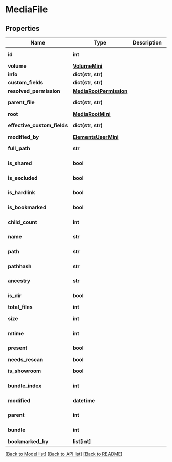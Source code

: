# MediaFile

## Properties

Name | Type | Description | Notes
------------ | ------------- | ------------- | -------------
**id** | **int** |  | [optional] [readonly] 
**volume** | [**VolumeMini**](VolumeMini.md) |  | [optional] 
**info** | **dict(str, str)** |  | [optional] 
**custom_fields** | **dict(str, str)** |  | [optional] 
**resolved_permission** | [**MediaRootPermission**](MediaRootPermission.md) |  | [optional] 
**parent_file** | **dict(str, str)** |  | [optional] [readonly] 
**root** | [**MediaRootMini**](MediaRootMini.md) |  | [optional] 
**effective_custom_fields** | **dict(str, str)** |  | [optional] [readonly] 
**modified_by** | [**ElementsUserMini**](ElementsUserMini.md) |  | [optional] 
**full_path** | **str** |  | [optional] [readonly] 
**is_shared** | **bool** |  | [optional] [readonly] 
**is_excluded** | **bool** |  | [optional] [readonly] 
**is_hardlink** | **bool** |  | [optional] [readonly] 
**is_bookmarked** | **bool** |  | [optional] [readonly] 
**child_count** | **int** |  | [optional] [readonly] 
**name** | **str** |  | [optional] [readonly] 
**path** | **str** |  | [optional] [readonly] 
**pathhash** | **str** |  | [optional] [readonly] 
**ancestry** | **str** |  | [optional] [readonly] 
**is_dir** | **bool** |  | [optional] [readonly] 
**total_files** | **int** |  | [optional] 
**size** | **int** |  | [optional] [readonly] 
**mtime** | **int** |  | [optional] [readonly] 
**present** | **bool** |  | [optional] [readonly] 
**needs_rescan** | **bool** |  | [optional] 
**is_showroom** | **bool** |  | [optional] [readonly] 
**bundle_index** | **int** |  | [optional] [readonly] 
**modified** | **datetime** |  | [optional] [readonly] 
**parent** | **int** |  | [optional] [readonly] 
**bundle** | **int** |  | [optional] [readonly] 
**bookmarked_by** | **list[int]** |  | [optional] 

[[Back to Model list]](../#documentation-for-models) [[Back to API list]](../#documentation-for-api-endpoints) [[Back to README]](../)



